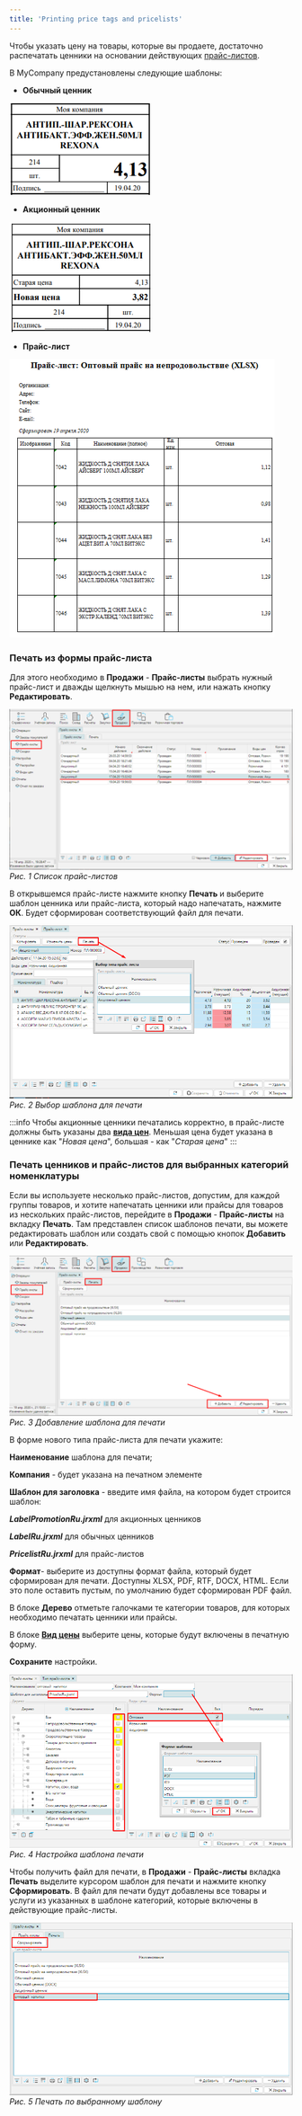 ```yaml
---
title: 'Printing price tags and pricelists'
---
```


Чтобы указать цену на товары, которые вы продаете, достаточно распечатать ценники на основании действующих [прайс-листов](Pricelists.md).

В MyCompany предустановлены следующие шаблоны:

- **Обычный ценник**

![](images/Printing_PT_and_PL_1.png)

  

- **Акционный ценник**

![](images/Printing_PT_and_PL_2.png)

  

- **Прайс-лист**

![](images/Printing_PT_and_PL_3.png)

### Печать из формы прайс-листа

Для этого необходимо в **Продажи** - **Прайс-листы** выбрать нужный прайс-лист и дважды щелкнуть мышью на нем, или нажать кнопку **Редактировать**.

![](images/Printing_PT_and_PL_4.png)
*Рис. 1 Список прайс-листов*

  

В открывшемся прайс-листе нажмите кнопку **Печать** и выберите шаблон ценника или прайс-листа, который надо напечатать, нажмите **ОК**. Будет сформирован соответствующий файл для печати.

![](images/Printing_PT_and_PL_5.png)
*Рис. 2 Выбор шаблона для печати*

  
:::info
Чтобы акционные ценники печатались корректно, в прайс-листе должны быть указаны два  [**вида цен**](Price_type_settings.md). Меньшая цена будет указана в ценнике как "*Новая цена*", большая - как "*Старая цена*"
:::
### Печать ценников и прайс-листов для выбранных категорий номенклатуры

Если вы используете несколько прайс-листов, допустим, для каждой группы товаров, и хотите напечатать ценники или прайсы для товаров из нескольких прайс-листов, перейдите в **Продажи** - **Прайс-листы** на вкладку **Печать**. Там представлен список шаблонов печати, вы можете редактировать шаблон или создать свой с помощью кнопок **Добавить** или **Редактировать**.

![](images/Printing_PT_and_PL_6.png)
*Рис. 3 Добавление шаблона для печати*

  

В форме нового типа прайс-листа для печати укажите:

**Наименование** шаблона для печати;

**Компания** - будет указана на печатном элементе

**Шаблон для заголовка** - введите имя файла, на котором будет строится шаблон:

***LabelPromotionRu.jrxml*** для акционных ценников

***LabelRu.jrxml*** для обычных ценников

***PricelistRu.jrxml*** для прайс-листов

**Формат**- выберите из доступны формат файла, который будет сформирован для печати. Доступны XLSX, PDF, RTF, DOCX, HTML. Если это поле оставить пустым, по умолчанию будет сформирован PDF файл.

В блоке **Дерево** отметьте галочками те категории товаров, для которых необходимо печатать ценники или прайсы.

В блоке [**Вид цены**](Price_type_settings.md) выберите цены, которые будут включены в печатную форму.

**Сохраните** настройки.

![](images/Printing_PT_and_PL_7.png)
*Рис. 4 Настройка шаблона печати*

  

Чтобы получить файл для печати, в **Продажи** - **Прайс-листы** вкладка **Печать** выделите курсором шаблон для печати и нажмите кнопку **Сформировать**. В файл для печати будут добавлены все товары и услуги из указанных в шаблоне категорий, которые включены в действующие прайс-листы.

![](images/Printing_PT_and_PL_8.png)
*Рис. 5 Печать по выбранному шаблону*

  

  

  


